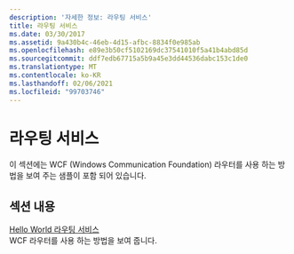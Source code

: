 ```yaml
---
description: '자세한 정보: 라우팅 서비스'
title: 라우팅 서비스
ms.date: 03/30/2017
ms.assetid: 9a430b4c-46eb-4d15-afbc-8834f0e985ab
ms.openlocfilehash: e89e3b50cf5102169dc37541010f5a41b4abd85d
ms.sourcegitcommit: ddf7edb67715a5b9a45e3dd44536dabc153c1de0
ms.translationtype: MT
ms.contentlocale: ko-KR
ms.lasthandoff: 02/06/2021
ms.locfileid: "99703746"
---
```

# <a name="routing-services"></a>라우팅 서비스

이 섹션에는 WCF (Windows Communication Foundation) 라우터를 사용 하는 방법을 보여 주는 샘플이 포함 되어 있습니다.  
  
## <a name="in-this-section"></a>섹션 내용  

 [Hello World 라우팅 서비스](hello-world-with-the-routing-service.md)  
 WCF 라우터를 사용 하는 방법을 보여 줍니다.

